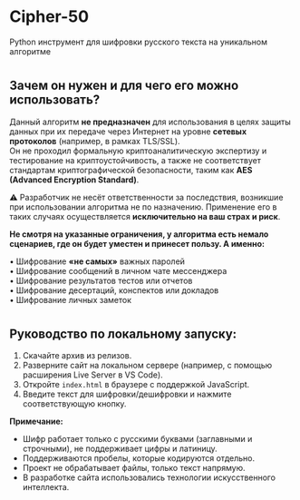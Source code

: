 # Сipher-50
Python инструмент для шифровки русского текста на уникальном алгоритме
 
 
#
## Зачем он нужен и для чего его можно использовать?

Данный алгоритм **не предназначен** для использования в целях защиты данных при их передаче через Интернет на уровне **сетевых протоколов** (например, в рамках TLS/SSL).  
Он не проходил формальную криптоаналитическую экспертизу и тестирование на криптоустойчивость, а также не соответствует стандартам криптографической безопасности, таким как **AES (Advanced Encryption Standard)**.  

⚠️ Разработчик не несёт ответственности за последствия, возникшие при использовании алгоритма не по назначению. Применение его в таких случаях осуществляется **исключительно на ваш страх и риск**.


**Не смотря на указанные ограничения, у алгоритма есть немало сценариев, где он будет уместен и принесет пользу. А именно:**
  
 • Шифрование **«не самых»** важных паролей  
 • Шифрование сообщений в личном чате мессенджера  
 • Шифрование результатов тестов или отчетов  
 • Шифрование десертаций, конспектов или докладов  
 • Шифрование личных заметок

#
## Руководство по локальному запуску:

1. Скачайте архив из релизов.  
2. Разверните сайт на локальном сервере (например, с помощью расширения Live Server в VS Code).  
3. Откройте `index.html` в браузере с поддержкой JavaScript.  
4. Введите текст для шифровки/дешифровки и нажмите соответствующую кнопку.

**Примечание:**  
- Шифр работает только с русскими буквами (заглавными и строчными), не поддерживает цифры и латиницу.  
- Поддерживаются пробелы, которые кодируются отдельно.  
- Проект не обрабатывает файлы, только текст напрямую.
- В разработке сайта использовались технологии искусственного интеллекта.


